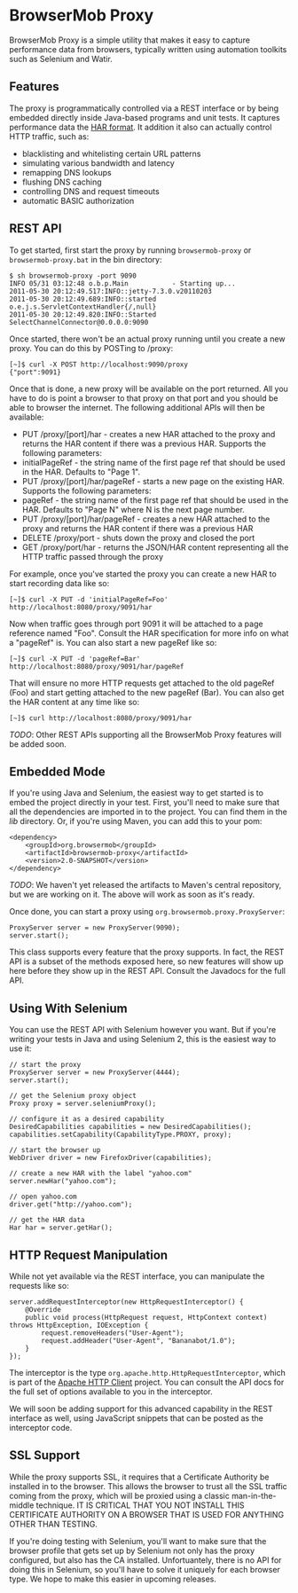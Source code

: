 BrowserMob Proxy
================

BrowserMob Proxy is a simple utility that makes it easy to capture performance data from browsers, typically written using automation toolkits such as Selenium and Watir.

Features
--------

The proxy is programmatically controlled via a REST interface or by being embedded directly inside Java-based programs and unit tests. It captures performance data the [HAR format](http://groups.google.com/group/http-archive-specification). It addition it also can actually control HTTP traffic, such as:

 - blacklisting and whitelisting certain URL patterns
 - simulating various bandwidth and latency
 - remapping DNS lookups
 - flushing DNS caching
 - controlling DNS and request timeouts
 - automatic BASIC authorization

REST API
--------

To get started, first start the proxy by running `browsermob-proxy` or `browsermob-proxy.bat` in the bin directory:

    $ sh browsermob-proxy -port 9090
    INFO 05/31 03:12:48 o.b.p.Main           - Starting up...
    2011-05-30 20:12:49.517:INFO::jetty-7.3.0.v20110203
    2011-05-30 20:12:49.689:INFO::started o.e.j.s.ServletContextHandler{/,null}
    2011-05-30 20:12:49.820:INFO::Started SelectChannelConnector@0.0.0.0:9090

Once started, there won't be an actual proxy running until you create a new proxy. You can do this by POSTing to /proxy:

    [~]$ curl -X POST http://localhost:9090/proxy
    {"port":9091}

Once that is done, a new proxy will be available on the port returned. All you have to do is point a browser to that proxy on that port and you should be able to browser the internet. The following additional APIs will then be available:

 - PUT /proxy/[port]/har - creates a new HAR attached to the proxy and returns the HAR content if there was a previous HAR. Supports the following parameters:
  - initialPageRef - the string name of the first page ref that should be used in the HAR. Defaults to "Page 1".
 - PUT /proxy/[port]/har/pageRef - starts a new page on the existing HAR. Supports the following parameters:
  - pageRef - the string name of the first page ref that should be used in the HAR. Defaults to "Page N" where N is the next page number.
 - PUT /proxy/[port]/har/pageRef - creates a new HAR attached to the proxy and returns the HAR content if there was a previous HAR
 - DELETE /proxy/port - shuts down the proxy and closed the port
 - GET /proxy/port/har - returns the JSON/HAR content representing all the HTTP traffic passed through the proxy

For example, once you've started the proxy you can create a new HAR to start recording data like so:

    [~]$ curl -X PUT -d 'initialPageRef=Foo' http://localhost:8080/proxy/9091/har

Now when traffic goes through port 9091 it will be attached to a page reference named "Foo". Consult the HAR specification for more info on what a "pageRef" is. You can also start a new pageRef like so:

    [~]$ curl -X PUT -d 'pageRef=Bar' http://localhost:8080/proxy/9091/har/pageRef

That will ensure no more HTTP requests get attached to the old pageRef (Foo) and start getting attached to the new pageRef (Bar). You can also get the HAR content at any time like so:

    [~]$ curl http://localhost:8080/proxy/9091/har

*TODO*: Other REST APIs supporting all the BrowserMob Proxy features will be added soon.

Embedded Mode
-------------

If you're using Java and Selenium, the easiest way to get started is to embed the project directly in your test. First, you'll need to make sure that all the dependencies are imported in to the project. You can find them in the *lib* directory. Or, if you're using Maven, you can add this to your pom:

    <dependency>
        <groupId>org.browsermob</groupId>
        <artifactId>browsermob-proxy</artifactId>
        <version>2.0-SNAPSHOT</version>
    </dependency>

*TODO*: We haven't yet released the artifacts to Maven's central repository, but we are working on it. The above will work as soon as it's ready.

Once done, you can start a proxy using `org.browsermob.proxy.ProxyServer`:

    ProxyServer server = new ProxyServer(9090);
    server.start();

This class supports every feature that the proxy supports. In fact, the REST API is a subset of the methods exposed here, so new features will show up here before they show up in the REST API. Consult the Javadocs for the full API.

Using With Selenium
-------------------

You can use the REST API with Selenium however you want. But if you're writing your tests in Java and using Selenium 2, this is the easiest way to use it:

    // start the proxy
    ProxyServer server = new ProxyServer(4444);
    server.start();

    // get the Selenium proxy object
    Proxy proxy = server.seleniumProxy();

    // configure it as a desired capability
    DesiredCapabilities capabilities = new DesiredCapabilities();
    capabilities.setCapability(CapabilityType.PROXY, proxy);

    // start the browser up
    WebDriver driver = new FirefoxDriver(capabilities);

    // create a new HAR with the label "yahoo.com"
    server.newHar("yahoo.com");

    // open yahoo.com
    driver.get("http://yahoo.com");

    // get the HAR data
    Har har = server.getHar();


HTTP Request Manipulation
-------------------

While not yet available via the REST interface, you can manipulate the requests like so:

    server.addRequestInterceptor(new HttpRequestInterceptor() {
        @Override
        public void process(HttpRequest request, HttpContext context) throws HttpException, IOException {
            request.removeHeaders("User-Agent");
            request.addHeader("User-Agent", "Bananabot/1.0");
        }
    });

The interceptor is the type `org.apache.http.HttpRequestInterceptor`, which is part of the [Apache HTTP Client](http://hc.apache.org/httpcomponents-client-ga/) project. You can consult the API docs for the full set of options available to you in the interceptor.

We will soon be adding support for this advanced capability in the REST interface as well, using JavaScript snippets that can be posted as the interceptor code.

SSL Support
-----------

While the proxy supports SSL, it requires that a Certificate Authority be installed in to the browser. This allows the browser to trust all the SSL traffic coming from the proxy, which will be proxied using a classic man-in-the-middle technique. IT IS CRITICAL THAT YOU NOT INSTALL THIS CERTIFICATE AUTHORITY ON A BROWSER THAT IS USED FOR ANYTHING OTHER THAN TESTING.

If you're doing testing with Selenium, you'll want to make sure that the browser profile that gets set up by Selenium not only has the proxy configured, but also has the CA installed. Unfortuantely, there is no API for doing this in Selenium, so you'll have to solve it uniquely for each browser type. We hope to make this easier in upcoming releases.